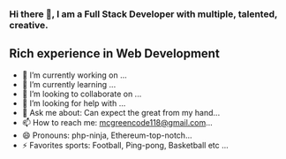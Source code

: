 ### Hi there 👋, I am a Full Stack Developer with multiple, talented, creative. 
<h2>Rich experience in Web Development</h2>

- 🔭 I’m currently working on ...
- 🌱 I’m currently learning ...
- 👯 I’m looking to collaborate on ...
- 🤔 I’m looking for help with ...
- 💬 Ask me about: Can expect the great from my hand...
- 📫 How to reach me: mcgreencode118@gmail.com...
- 😄 Pronouns: php-ninja, Ethereum-top-notch...
- ⚡ Favorites sports: Football, Ping-pong, Basketball etc ...

